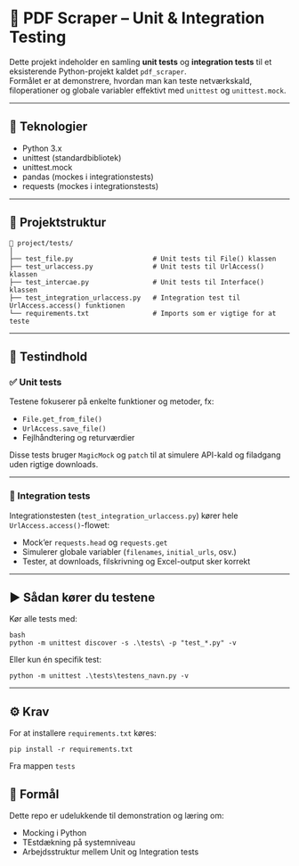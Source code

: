 # 🧪 PDF Scraper – Unit & Integration Testing

Dette projekt indeholder en samling **unit tests** og **integration tests** til et eksisterende Python-projekt kaldet `pdf_scraper`.  
Formålet er at demonstrere, hvordan man kan teste netværkskald, filoperationer og globale variabler effektivt med `unittest` og `unittest.mock`.

---

## 🧰 Teknologier
- Python 3.x  
- unittest (standardbibliotek)  
- unittest.mock  
- pandas (mockes i integrationstests)  
- requests (mockes i integrationstests)

---

## 📂 Projektstruktur
```
📁 project/tests/
│
├── test_file.py                    # Unit tests til File() klassen
├── test_urlaccess.py               # Unit tests til UrlAccess() klassen
├── test_intercae.py                # Unit tests til Interface() klassen
├── test_integration_urlaccess.py   # Integration test til UrlAccess.access() funktionen
└── requirements.txt                # Imports som er vigtige for at teste
```

---

## 🧠 Testindhold

### ✅ Unit tests
Testene fokuserer på enkelte funktioner og metoder, fx:
- `File.get_from_file()`
- `UrlAccess.save_file()`
- Fejlhåndtering og returværdier

Disse tests bruger `MagicMock` og `patch` til at simulere API-kald og filadgang uden rigtige downloads.

---

### 🔗 Integration tests
Integrationstesten (`test_integration_urlaccess.py`) kører hele `UrlAccess.access()`-flowet:
- Mock’er `requests.head` og `requests.get`
- Simulerer globale variabler (`filenames`, `initial_urls`, osv.)
- Tester, at downloads, filskrivning og Excel-output sker korrekt

---

## ▶️ Sådan kører du testene
Kør alle tests med:
```
bash
python -m unittest discover -s .\tests\ -p "test_*.py" -v
```
Eller kun én specifik test:
```
python -m unittest .\tests\testens_navn.py -v
```
---

## ⚙️ Krav
For at installere ```requirements.txt``` køres:
```
pip install -r requirements.txt
```
Fra mappen ```tests```

## 🧩 Formål
Dette repo er udelukkende til demonstration og læring om:
* Mocking i Python
* TEstdækning på systemniveau
* Arbejdsstruktur mellem Unit og Integration tests